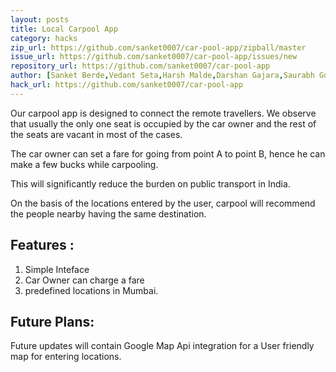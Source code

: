 ```yaml
---
layout: posts
title: Local Carpool App
category: hacks
zip_url: https://github.com/sanket0007/car-pool-app/zipball/master
issue_url: https://github.com/sanket0007/car-pool-app/issues/new
repository_url: https://github.com/sanket0007/car-pool-app
author: [Sanket Berde,Vedant Seta,Harsh Malde,Darshan Gajara,Saurabh Gupta] 
hack_url: https://github.com/sanket0007/car-pool-app
---
```



Our carpool app is designed to connect the remote travellers.
We observe that usually the only one seat is occupied by the car owner and the rest of the seats are vacant in most of the cases.

The car owner can set a fare for going from point A to point B, hence he can make a few bucks while carpooling.

This will significantly reduce the burden on public transport in India.

On the basis of the locations entered by the user, carpool will recommend the people nearby having the same destination.

Features :
---------

1. Simple Inteface
2. Car Owner can charge a fare
3. predefined locations in Mumbai.


Future Plans:
------------
Future updates will contain Google Map Api integration for a User friendly map for entering locations.

